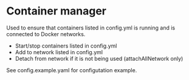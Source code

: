 # Container manager
Used to ensure that containers listed in config.yml is running and
is connected to Docker networks.

- Start/stop containers listed in config.yml
- Add to network listed in config.yml
- Detach from network if it is not being used (attachAllNetwork only)

See config.example.yaml for configutation example.
